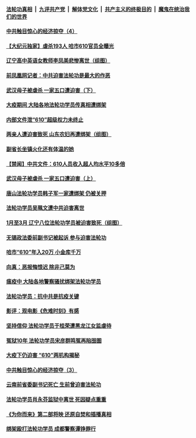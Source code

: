 

####  [法轮功真相](../../../../basic/blob/master/README.md?t=04181430) &nbsp;|&nbsp; [九评共产党](../../../../9ping.md/blob/master/README.md?t=04181430) &nbsp;|&nbsp; [解体党文化](../../../../jtdwh.md/blob/master/README.md?t=04181430)  &nbsp;|&nbsp; [共产主义的终极目的](../../../../gczydzjmd.md/blob/master/README.md?t=04181430) &nbsp;|&nbsp; [魔鬼在统治我们的世界](../../../../mgztzwmdsj.md/blob/master/README.md?t=04181430) 

#### [中共触目惊心的经济掠夺（4）](../pages/prog424/a102825767.md?t=04181430) 

#### [【大纪元独家】虐杀193人 哈市610官员全曝光](../pages/prog424/a102825401.md?t=04181430) 

#### [辽宁高中英语女教师李凤美悲惨离世（组图）](../pages/prog424/a102824328.md?t=04181430) 

#### [前凤凰网记者：中共迫害法轮功是最大的作恶](../pages/prog424/a102824026.md?t=04181430) 

#### [武汉母子被虐杀 一家五口遭迫害（下）](../pages/prog424/a102823499.md?t=04181430) 

#### [大疫期间 大陆各地法轮功学员传真相遭绑架](../pages/prog424/a102822750.md?t=04181430) 

#### [内部文件泄“610”超级权力未终止](../pages/prog424/a102822266.md?t=04181430) 

#### [两亲人遭迫害致死 山东农妇再遭绑架（组图）](../pages/prog424/a102821923.md?t=04181430) 

#### [副省长坐镇火化还有体温的她](../pages/prog424/a102821837.md?t=04181430) 

#### [【禁闻】中共文件：610人员收入超人均水平10多倍](../pages/prog424/a102821763.md?t=04181430) 

#### [武汉母子被虐杀 一家五口遭迫害（上）](../pages/prog424/a102821485.md?t=04181430) 

#### [唐山法轮功学员韩子军一家遭绑架 仍被关押](../pages/prog424/a102820738.md?t=04181430) 

#### [法轮功学员吴珮文遭中共迫害离世](../pages/prog424/a102819991.md?t=04181430) 

#### [1月至3月 辽宁八位法轮功学员被迫害致死（组图）](../pages/prog424/a102819961.md?t=04181430) 

#### [无锡政法委前副书记被起诉 参与迫害法轮功](../pages/prog424/a102819146.md?t=04181430) 

#### [哈市“610”年入20万 小金库千万](../pages/prog424/a102819133.md?t=04181430) 

#### [向真：恶报悔恨迟 除非己莫为](../pages/prog424/a102818564.md?t=04181430) 

#### [瘟疫中 大陆各地警察骚扰绑架法轮功学员](../pages/prog424/a102817635.md?t=04181430) 

#### [法轮功学员：抗中共是抗疫关键](../pages/prog424/a102817595.md?t=04181430) 

#### [影评：观电影《危难时刻》有感](../pages/prog424/a102817401.md?t=04181430) 

#### [坚持信仰 法轮功学员于桂荣遭黑龙江女监虐待](../pages/prog424/a102816732.md?t=04181430) 

#### [冤狱10年 法轮功学员宋彦群鸣冤再陷囹圄](../pages/prog424/a102816277.md?t=04181430) 

#### [大疫下仍迫害 “610”两机构揭秘](../pages/prog424/a102816182.md?t=04181430) 

#### [中共触目惊心的经济掠夺（3）](../pages/prog424/a102816139.md?t=04181430) 

#### [云南前省委副书记死亡 生前曾迫害法轮功](../pages/prog424/a102815697.md?t=04181430) 

#### [法轮功学员肖永芬监狱中离世 死因疑点重重](../pages/prog424/a102815656.md?t=04181430) 

#### [《为你而来》第二部将映 还原自焚和插播真相](../pages/prog424/a102815528.md?t=04181430) 

#### [绑架殴打法轮功学员 成都警察谭铮罪行](../pages/prog424/a102814814.md?t=04181430) 

